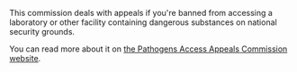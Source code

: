 This commission deals with appeals if you're banned from accessing a laboratory or other facility containing dangerous substances on national security grounds.

You can read more about it on [the Pathogens Access Appeals Commission website](https://www.gov.uk/guidance/appeal-to-the-pathogens-access-appeals-commission).
